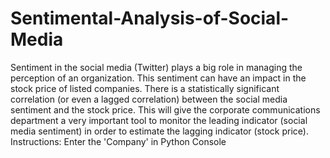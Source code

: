 # Sentimental-Analysis-of-Social-Media
Sentiment in the social media (Twitter) plays a big role in managing the perception of an organization. This sentiment can have an impact in the stock price of listed companies. There is  a statistically significant correlation (or even a lagged correlation) between the social media sentiment and the stock price. This will give the corporate communications department a very important tool to monitor the leading indicator (social media sentiment) in order to estimate the lagging indicator (stock price).
Instructions:
Enter the 'Company' in Python Console 

